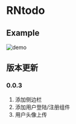 # RNtodo

## Example
![demo](https://wx1.sinaimg.cn/mw690/6f8e0013ly1fld2vp2sxug208p0ffn6s.gif)

## 版本更新

### 0.0.3
1. 添加侧边栏
2. 添加用户登陆/注册组件
3. 用户头像上传